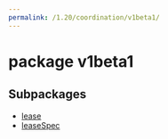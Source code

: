 ```yaml
---
permalink: /1.20/coordination/v1beta1/
---
```


# package v1beta1



## Subpackages

* [lease](coordination-v1beta1-lease.md)
* [leaseSpec](coordination-v1beta1-leaseSpec.md)